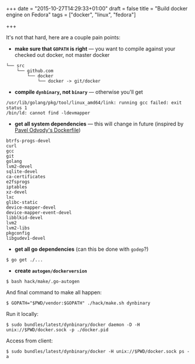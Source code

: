+++
date = "2015-10-27T14:29:33+01:00"
draft = false
title = "Build docker engine on Fedora"
tags = ["docker", "linux", "fedora"]

+++

It's not that hard, here are a couple pain points:

 * **make sure that `GOPATH` is right** — you want to compile against your checked out docker, not master docker
```
└── src
    └── github.com
        └── docker
            └── docker -> git/docker
```

<!--more-->

 * **compile `dynbinary`, not `binary`** — otherwise you'll get
```
/usr/lib/golang/pkg/tool/linux_amd64/link: running gcc failed: exit status 1
/bin/ld: cannot find -ldevmapper
```

 * **get all system dependencies** — this will change in future (inspired by [Pavel Odvody's Dockerfile](https://github.com/shaded-enmity/docker-build-fedora/blob/master/Dockerfile))
```
btrfs-progs-devel
curl
gcc
git
golang
lvm2-devel
sqlite-devel
ca-certificates
e2fsprogs
iptables
xz-devel
lxc
glibc-static
device-mapper-devel
device-mapper-event-devel
libblkid-devel
lvm2
lvm2-libs
pkgconfig
libgudev1-devel
```

 * **get all go dependencies** (can this be done with `godep`?)
```
$ go get ./...
```

 * **create `autogen/dockerversion`**
```
$ bash hack/make/.go-autogen
```

And final command to make all happen:

```
$ GOPATH="$PWD/vendor:$GOPATH" ./hack/make.sh dynbinary
```

Run it locally:

```
$ sudo bundles/latest/dynbinary/docker daemon -D -H unix://$PWD/docker.sock -p ./docker.pid
```

Access from client:

```
$ sudo bundles/latest/dynbinary/docker -H unix://$PWD/docker.sock ps -a
```
